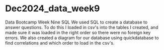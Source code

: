 # Dec2024_data_week9
Data Bootcamp Week Nine SQL
We used SQL to create a database to answer questions.
To do this I loaded in csv's into the tables I created, and made sure it was loaded in the right order so there were no foreign key errors.
We also created a diagram for our database using quickdatabase to find correlations and which order to load in the csv's.
